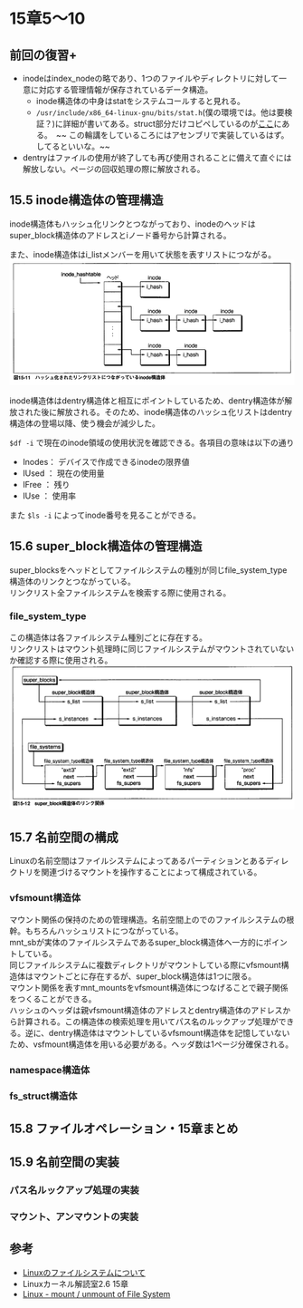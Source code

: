 # 15章5～10
## 前回の復習+
* inodeはindex_nodeの略であり、1つのファイルやディレクトリに対して一意に対応する管理情報が保存されているデータ構造。
    * inode構造体の中身はstatをシステムコールすると見れる。  
    * `/usr/include/x86_64-linux-gnu/bits/stat.h`(僕の環境では。他は要検証？)に詳細が書いてある。struct部分だけコピペしているのが[ここ](https://github.com/NeM-T/assembler/blob/master/cat/stat_struct.h)にある。　~~ この輪講をしているころにはアセンブリで実装しているはず。してるといいな。~~ 
* dentryはファイルの使用が終了しても再び使用されることに備えて直ぐには解放しない。ページの回収処理の際に解放される。

## 15.5 inode構造体の管理構造
 inode構造体もハッシュ化リンクとつながっており、inodeのヘッドはsuper_block構造体のアドレスとiノード番号から計算される。   
  
 また、inode構造体はi_listメンバーを用いて状態を表すリストにつながる。  
 ![ハッシュ化リンクにつながっているinode構造体](./img/15-11.png)
   
inode構造体はdentry構造体と相互にポイントしているため、dentry構造体が解放された後に解放される。そのため、inode構造体のハッシュ化リストはdentry構造体の登場以降、使う機会が減少した。  

`$df -i` で現在のinode領域の使用状況を確認できる。各項目の意味は以下の通り  
* Inodes： デバイスで作成できるinodeの限界値
* IUsed ： 現在の使用量
* IFree ： 残り
* IUse  ： 使用率
  
また `$ls -i` によってinode番号を見ることができる。

## 15.6 super_block構造体の管理構造
super_blocksをヘッドとしてファイルシステムの種別が同じfile_system_type構造体のリンクとつながっている。  
リンクリスト全ファイルシステムを検索する際に使用される。  
  
### file_system_type
この構造体は各ファイルシステム種別ごとに存在する。  
リンクリストはマウント処理時に同じファイルシステムがマウントされていないか確認する際に使用される。  
![super_block構造体のリンク関係](./img/15-12.png)
  
## 15.7 名前空間の構成
Linuxの名前空間はファイルシステムによってあるパーティションとあるディレクトリを関連づけるマウントを操作することによって構成されている。  

### vfsmount構造体
マウント関係の保持のための管理構造。名前空間上のでのファイルシステムの根幹。もちろんハッシュリストにつながっている。  
mnt_sbが実体のファイルシステムであるsuper_block構造体へ一方的にポイントしている。  
同じファイルシステムに複数ディレクトリがマウントしている際にvfsmount構造体はマウントごとに存在するが、super_block構造体は1つに限る。  
マウント関係を表すmnt_mountsをvfsmount構造体につなげることで親子関係をつくることができる。  
ハッシュのヘッダは親vfsmount構造体のアドレスとdentry構造体のアドレスから計算される。この構造体の検索処理を用いてパス名のルックアップ処理ができる。逆に、dentry構造体はマウントしているvfsmount構造体を記憶していないため、vsfmount構造体を用いる必要がある。ヘッダ数は1ページ分確保される。  
  
### namespace構造体

### fs_struct構造体

## 15.8 ファイルオペレーション・15章まとめ

## 15.9 名前空間の実装
### パス名ルックアップ処理の実装
### マウント、アンマウントの実装

## 参考
* [Linuxのファイルシステムについて](https://qiita.com/kamihork/items/fbcd116a631324aae05d)
* Linuxカーネル解読室2.6 15章
* [Linux - mount / unmount of File System](https://www.infraeye.com/study/linuxz24.html)
